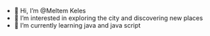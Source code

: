 - 👋 Hi, I’m @Meltem Keles
- 👀 I’m interested in exploring the city and discovering new places  
- 🌱 I’m currently learning java and java script 



<!---
hye-darly/hye-darly is a ✨ special ✨ repository because its `README.md` (this file) appears on your GitHub profile.
You can click the Preview link to take a look at your changes.
--->
